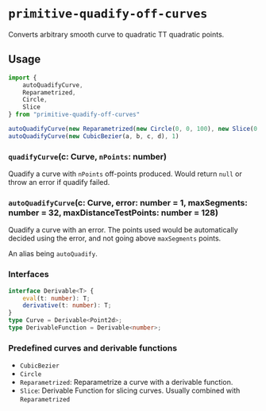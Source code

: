 # `primitive-quadify-off-curves`

Converts arbitrary smooth curve to quadratic TT quadratic points.

## Usage

```typescript
import { 
    autoQuadifyCurve,
    Reparametrized,
    Circle,
    Slice
} from "primitive-quadify-off-curves"

autoQuadifyCurve(new Reparametrized(new Circle(0, 0, 100), new Slice(0, Math.PI * 2)), 1)
autoQuadifyCurve(new CubicBezier(a, b, c, d), 1)
```

### `quadifyCurve`(c: Curve, `nPoints`: number)

Quadify a curve with `nPoints` off-points produced. Would return `null` or throw an error if quadify failed.

### `autoQuadifyCurve`(c: Curve, error: number = 1, maxSegments: number = 32, maxDistanceTestPoints: number = 128)

Quadify a curve with an error. The points used would be automatically decided using the error, and not going above `maxSegments` points.

An alias being `autoQuadify`.

### Interfaces

```typescript
interface Derivable<T> {
	eval(t: number): T;
	derivative(t: number): T;
}
type Curve = Derivable<Point2d>;
type DerivableFunction = Derivable<number>;
```

### Predefined curves and derivable functions

- `CubicBezier`
- `Circle`
- `Reparametrized`: Reparametrize a curve with a derivable function.
- `Slice`: Derivable Function for slicing curves. Usually combined with `Reparametrized`